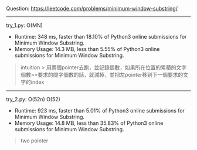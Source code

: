 Question: https://leetcode.com/problems/minimum-window-substring/

---

try_1.py: O(MN)
* Runtime: 348 ms, faster than 18.10% of Python3 online submissions for Minimum Window Substring.
* Memory Usage: 14.3 MB, less than 5.55% of Python3 online submissions for Minimum Window Substring.

> intuition
	> 用兩個pointer去跑，並記錄個數，如果所在位置的累積的文字個數>=要求的問字個數的話，就減掉，並把左pointer移到下一個要求的文字的index

---

try_2.py: O(52n) O(52)

* Runtime: 923 ms, faster than 5.01% of Python3 online submissions for Minimum Window Substring.
* Memory Usage: 14.8 MB, less than 35.83% of Python3 online submissions for Minimum Window Substring.

> two pointer
